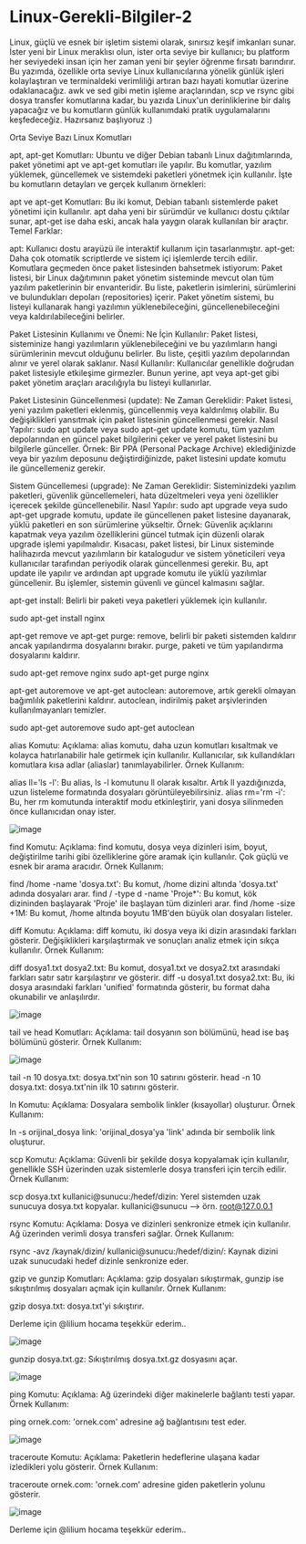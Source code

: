 # Linux-Gerekli-Bilgiler-2


Linux, güçlü ve esnek bir işletim sistemi olarak, sınırsız keşif imkanları sunar. İster yeni bir Linux meraklısı olun, ister orta seviye bir kullanıcı; bu platform her seviyedeki insan için her zaman yeni bir şeyler öğrenme fırsatı barındırır. Bu yazımda, özellikle orta seviye Linux kullanıcılarına yönelik günlük işleri kolaylaştıran ve terminaldeki verimliliği artıran bazı hayati komutlar üzerine odaklanacağız. awk ve sed gibi metin işleme araçlarından, scp ve rsync gibi dosya transfer komutlarına kadar, bu yazıda Linux'un derinliklerine bir dalış yapacağız ve bu komutların günlük kullanımdaki pratik uygulamalarını keşfedeceğiz. Hazırsanız başlıyoruz :)


Orta Seviye Bazı Linux Komutları


apt, apt-get Komutları:
Ubuntu ve diğer Debian tabanlı Linux dağıtımlarında, paket yönetimi apt ve apt-get komutları ile yapılır. Bu komutlar, yazılım yüklemek, güncellemek ve sistemdeki paketleri yönetmek için kullanılır. İşte bu komutların detayları ve gerçek kullanım örnekleri:

apt ve apt-get Komutları:
Bu iki komut, Debian tabanlı sistemlerde paket yönetimi için kullanılır. apt daha yeni bir 		sürümdür ve kullanıcı dostu çıktılar sunar, apt-get ise daha eski, ancak hala yaygın olarak 		kullanılan bir araçtır.
				Temel Farklar:

apt: Kullanıcı dostu arayüzü ile interaktif kullanım için tasarlanmıştır.
apt-get: Daha çok otomatik scriptlerde ve sistem içi işlemlerde tercih edilir.
Komutlara geçmeden önce paket listesinden bahsetmek istiyorum:
Paket listesi, bir Linux dağıtımının paket yönetim sisteminde mevcut olan tüm yazılım paketlerinin bir envanteridir. Bu liste, paketlerin isimlerini, sürümlerini ve bulundukları depoları (repositories) içerir. Paket yönetim sistemi, bu listeyi kullanarak hangi yazılımın yüklenebileceğini, güncellenebileceğini veya kaldırılabileceğini belirler.


Paket Listesinin Kullanımı ve Önemi:
Ne İçin Kullanılır: Paket listesi, sisteminize hangi yazılımların yüklenebileceğini ve bu yazılımların hangi sürümlerinin mevcut olduğunu belirler. Bu liste, çeşitli yazılım depolarından alınır ve yerel olarak saklanır.
Nasıl Kullanılır: Kullanıcılar genellikle doğrudan paket listesiyle etkileşime girmezler. Bunun yerine, apt veya apt-get gibi paket yönetim araçları aracılığıyla bu listeyi kullanırlar.


Paket Listesinin Güncellenmesi (update):
Ne Zaman Gereklidir: Paket listesi, yeni yazılım paketleri eklenmiş, güncellenmiş veya kaldırılmış olabilir. Bu değişiklikleri yansıtmak için paket listesinin güncellenmesi gerekir.
Nasıl Yapılır: sudo apt update veya sudo apt-get update komutu, tüm yazılım depolarından en güncel paket bilgilerini çeker ve yerel paket listesini bu bilgilerle günceller.
Örnek: Bir PPA (Personal Package Archive) eklediğinizde veya bir yazılım deposunu değiştirdiğinizde, paket listesini update komutu ile güncellemeniz gerekir.


Sistem Güncellemesi (upgrade):
Ne Zaman Gereklidir: Sisteminizdeki yazılım paketleri, güvenlik güncellemeleri, hata düzeltmeleri veya yeni özellikler içerecek şekilde güncellenebilir.
Nasıl Yapılır: sudo apt upgrade veya sudo apt-get upgrade komutu, update ile güncellenen paket listesine dayanarak, yüklü paketleri en son sürümlerine yükseltir.
Örnek: Güvenlik açıklarını kapatmak veya yazılım özelliklerini güncel tutmak için düzenli olarak upgrade işlemi yapılmalıdır.
Kısacası, paket listesi, bir Linux sisteminde halihazırda mevcut yazılımların bir katalogudur ve sistem yöneticileri veya kullanıcılar tarafından periyodik olarak güncellenmesi gerekir. Bu, apt update ile yapılır ve ardından apt upgrade komutu ile yüklü yazılımlar güncellenir. Bu işlemler, sistemin güvenli ve güncel kalmasını sağlar.


 apt-get install:
Belirli bir paketi veya paketleri yüklemek için kullanılır.

sudo apt-get install nginx


apt-get remove ve apt-get purge:
remove, belirli bir paketi sistemden kaldırır ancak yapılandırma dosyalarını bırakır. purge, paketi ve tüm yapılandırma dosyalarını kaldırır.

sudo apt-get remove nginx
sudo apt-get purge nginx
 
apt-get autoremove ve apt-get autoclean:
autoremove, artık gerekli olmayan bağımlılık paketlerini kaldırır. autoclean, indirilmiş paket arşivlerinden kullanılmayanları temizler.

sudo apt-get autoremove
sudo apt-get autoclean




alias Komutu:
Açıklama: alias komutu, daha uzun komutları kısaltmak ve kolayca hatırlanabilir hale getirmek için kullanılır. Kullanıcılar, sık kullandıkları komutlara kısa adlar (aliaslar) tanımlayabilirler.
Örnek Kullanım:

alias ll='ls -l': Bu alias, ls -l komutunu ll olarak kısaltır. Artık ll yazdığınızda, uzun listeleme formatında dosyaları görüntüleyebilirsiniz.
alias rm='rm -i': Bu, her rm komutunda interaktif modu etkinleştirir, yani dosya silinmeden önce kullanıcıdan onay ister.

![image](https://github.com/geocmsk/Linux-Gerekli-Bilgiler-2/assets/90604931/561a9999-c671-4222-bdc0-c26bb1abf2f2)


 find Komutu:
Açıklama: find komutu, dosya veya dizinleri isim, boyut, değiştirilme tarihi gibi özelliklerine göre aramak için kullanılır. Çok güçlü ve esnek bir arama aracıdır.
Örnek Kullanım:

find /home -name 'dosya.txt': Bu komut, /home dizini altında 'dosya.txt' adında dosyaları arar.
find / -type d -name 'Proje*': Bu komut, kök dizininden başlayarak 'Proje' ile başlayan tüm dizinleri arar.
find /home -size +1M: Bu komut, /home altında boyutu 1MB'den büyük olan dosyaları listeler.


 diff Komutu:
Açıklama: diff komutu, iki dosya veya iki dizin arasındaki farkları gösterir. Değişiklikleri karşılaştırmak ve sonuçları analiz etmek için sıkça kullanılır.
Örnek Kullanım:

diff dosya1.txt dosya2.txt: Bu komut, dosya1.txt ve dosya2.txt arasındaki farkları satır satır karşılaştırır ve gösterir.
diff -u dosya1.txt dosya2.txt: Bu, iki dosya arasındaki farkları 'unified' formatında gösterir, bu format daha okunabilir ve anlaşılırdır.



![image](https://github.com/geocmsk/Linux-Gerekli-Bilgiler-2/assets/90604931/697180db-f746-4fca-8c14-1540e0da1432)




 tail ve head Komutları:
Açıklama: tail dosyanın son bölümünü, head ise baş bölümünü gösterir.
Örnek Kullanım:


![image](https://github.com/geocmsk/Linux-Gerekli-Bilgiler-2/assets/90604931/38488eed-7540-458d-a8d4-46411adb55dd)




tail -n 10 dosya.txt: dosya.txt'nin son 10 satırını gösterir.
head -n 10 dosya.txt: dosya.txt'nin ilk 10 satırını gösterir.


 ln Komutu:
Açıklama: Dosyalara sembolik linkler (kısayollar) oluşturur.
Örnek Kullanım:

ln -s orijinal_dosya link: 'orijinal_dosya'ya 'link' adında bir sembolik link oluşturur.


 scp Komutu:
Açıklama: Güvenli bir şekilde dosya kopyalamak için kullanılır, genellikle SSH üzerinden uzak sistemlerle dosya transferi için tercih edilir.
Örnek Kullanım:

scp dosya.txt kullanici@sunucu:/hedef/dizin: Yerel sistemden uzak sunucuya dosya.txt kopyalar.
kullanici@sunucu --> örn. root@127.0.0.1


 rsync Komutu:
Açıklama: Dosya ve dizinleri senkronize etmek için kullanılır. Ağ üzerinden verimli dosya transferi sağlar.
Örnek Kullanım:

rsync -avz /kaynak/dizin/ kullanici@sunucu:/hedef/dizin/: Kaynak dizini uzak sunucudaki hedef dizinle senkronize eder.


 gzip ve gunzip Komutları:
Açıklama: gzip dosyaları sıkıştırmak, gunzip ise sıkıştırılmış dosyaları açmak için kullanılır.
Örnek Kullanım:

gzip dosya.txt: dosya.txt'yi sıkıştırır.



Derleme için @lilium hocama teşekkür ederim..




![image](https://github.com/geocmsk/Linux-Gerekli-Bilgiler-2/assets/90604931/9591bd1e-87f1-4269-97ed-590fb77eef74)


gunzip dosya.txt.gz: Sıkıştırılmış dosya.txt.gz dosyasını açar.

![image](https://github.com/geocmsk/Linux-Gerekli-Bilgiler-2/assets/90604931/9396e4c1-a29d-43a4-b363-f7589ce0bdbe)

 ping Komutu:
Açıklama: Ağ üzerindeki diğer makinelerle bağlantı testi yapar.
Örnek Kullanım:

ping ornek.com: 'ornek.com' adresine ağ bağlantısını test eder.

![image](https://github.com/geocmsk/Linux-Gerekli-Bilgiler-2/assets/90604931/91a4bfd8-6fc1-4b75-8f91-9408246433db)


 traceroute Komutu:
Açıklama: Paketlerin hedeflerine ulaşana kadar izledikleri yolu gösterir.
Örnek Kullanım:

traceroute ornek.com: 'ornek.com' adresine giden paketlerin yolunu gösterir.

![image](https://github.com/geocmsk/Linux-Gerekli-Bilgiler-2/assets/90604931/04549bf5-0f9e-4f02-bb59-83f975ca324f)




Derleme için @lilium hocama teşekkür ederim..



